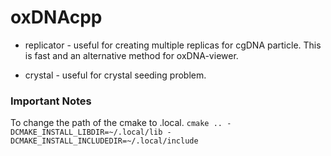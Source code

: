 # oxDNAcpp
- replicator - useful for creating multiple replicas for cgDNA particle. This is fast and an alternative method for oxDNA-viewer.

- crystal - useful for crystal seeding problem.

### Important Notes

To change the path of the cmake to .local.
`cmake .. -DCMAKE_INSTALL_LIBDIR=~/.local/lib -DCMAKE_INSTALL_INCLUDEDIR=~/.local/include`
